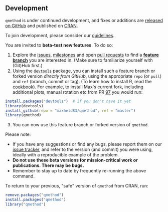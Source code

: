 ## Development

`qmethod` is under continued development, and fixes or additions are [released on GitHub](https://github.com/aiorazabala/qmethod/releases) and published on [CRAN](https://cran.r-project.org/web/packages/qmethod/index.html).

To join development, please consider our [guidelines](./Contribute).

You are invited to **beta-test new features**. To do so:

1. Explore the [issues](https://github.com/aiorazabala/qmethod/issues), [milestones](https://github.com/aiorazabala/qmethod/milestones) and open [pull requests](https://github.com/aiorazabala/qmethod/pulls) to find a [**feature branch**](https://guides.github.com/introduction/flow/) you are interested in.
  (Make sure to familiarize yourself with (Git)Hub first.)
2. Using the [`devtools`](https://cran.r-project.org/package=devtools) package, you can install such a feature branch or forked version *directly from GitHub*, using the appropriate `repo` (or `pull`) and `ref` (branch, commit or tag).
  (To learn how to install R, read the [cookbook](./Cookbook)).
  For example, to install Max's current fork, including additional plots, manual rotation etc from PR [97](https://github.com/aiorazabala/qmethod/pull/97) you would run:

  ```r
  install.packages("devtools")  # if you don't have it yet
  library(devtools)
  install_github(repo = "maxheld83/qmethod", ref = "master")
  library(qmethod)
  ```

3. You can now use this feature branch or forked version of `qmethod`.


Please note:

- If you have any suggestions or find any bugs, please report them on our [issue tracker](https://github.com/aiorazabala/qmethod/issues), and refer to the version (and commit) you were using, ideally with a reproducible example of the problem.
- **Do not use these beta versions for mission-critical work or publications. There may be bugs.**
- Remember to stay up to date by frequently re-running the above command.


To return to your previous, "safe" version of `qmethod` from CRAN, run:

```r
remove.packages("qmethod")
install.packages("qmethod")
library("qmethod")
```
